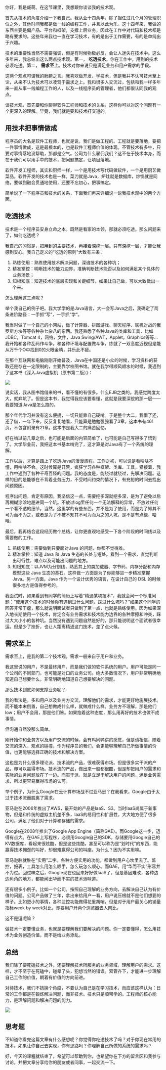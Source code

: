 你好，我是臧萌。在这节课里，我想跟你谈谈我的技术观。

首先从技术的角度介绍一下我自己。我从业十四余年，除了担任过几个月的管理职位之外，其他时间我都是做一线的编程工作，并且以此为乐。这十四年来，我做的东西主要是偏产品、平台和框架，支撑上层业务，因此在工作中对代码和技术都是略有要求的。这些年来我也一直在学习技术，有的是出于工作需要，有的是单纯出于兴趣。

技术的重要性当然不需要强调，但是有时候物极必反，会让人迷失在技术中。这么多年来，我总结出这么两点技术观。第一， **吃透技术**。你在工作中，用到的技术必须吃透。第二， **需求至上**。技术对你来说只是满足业务和用户需求的手段。

这两个观点可谓我的肺腑之言。我喜欢做开发，学技术，但是我并不认可技术至上论，从来不认为技术可以凌驾于需求之上。我和很多人交流过，包括和我一样多年来一直从事一线编程工作的人，以及一线程序员的管理者，他们都很认同我的观点。

谈技术观，首先要和你聊聊软件工程师和技术的关系，这样你可以对这个问题有一个更深入的理解。毕竟，我们就是要和技术打交道的。

## 用技术把事情做成

程序员的大名是软件工程师，也就是说，我们是做工程的。工程就是要落地，要把一件事情做成，这是最根本的，也是软件工程师价值的体现。不管技术有多牛，只要对事情落地没帮助，那都是空气。公司为什么雇佣我们？这不在于技术本身，而在于我们可以用手中的技术，把问题搞定，让项目落地。

软件开发工程师，其实和厨师一样，一个是用技术写代码做软件，一个是用厨艺做菜品。软件开发的技术也是一样，菜刀就是Java，炉灶就是数据库，炒锅就是网络，要做到融会贯通地使用，还要不忘初心，把事搞定。

简单说了一下程序员和技术的关系，下面我们再来详细说一说我技术观中的两个方面。

## 吃透技术

技术是一个程序员安身立命之本。既然是看家的本领，那就必须吃透。那么问题来了，如何吃透呢？

我自己的习惯是，把用到的主要技术，再接着深挖一层。只有深挖一层，才能让我感到安心。我自己定义的“吃透的原则”大致有三条：

1. 熟练使用：熟练使用技术解决问题，深谙技术的各种坑；
2. 精准掌控：明晰技术的能力边界，准确判断技术能否以及如何满足某个具体的业务场景；
3. 知根知底：知道技术的底层实现和关键细节，如果让自己做，可以大致做出一个来。

怎么理解这三点呢？

举个我自己的例子吧。我大学学的是Java语言，大一会写Java之后，我确定了两条进阶路径：一手抓“写”，一手抓“学”。

我当时做了一个自己的小网站，做了计算器、拼图游戏、聊天程序、联机对战的俄罗斯方块等等各种杂七杂八的东西。我还熟悉了各种Java的类库和工具，比如JDBC，Tomcat 4，网络，文件，Java Swing/AWT，Applet，Graphics等等…我开始和各种乱码作斗争，和各种环境与配置做斗争，练就了一双高度近视但是能从万千个O中找到0的火眼金睛，并乐此不疲。

在那个互联网和电脑刚刚开始普及，Java在中国还是小众的时候，学习资料的获取还是存在一定限制的，主要靠学校图书馆。就在我学得顺风顺水的时候，我遇到了这本书《深入Java虚拟机（原书第二版）》：

![](https://static001.geekbang.org/resource/image/2e/24/2e88fb07ee047e4c774b8c4d08894924.png?wh=420*560)

说实话，我从图书馆借来的书，看不懂的有很多。什么EJB之类的，我感觉跨度太大，就弃坑了。但是这本书，我觉得我应该要看懂，这就是我要深挖的那一层——我要知道Java是怎么跑的。

那个年代学习并没有这么便捷，一切只能靠自己硬啃。于是整个大二，我借了还，还了借，一年下来，反反复复地看，只能算是勉勉强强看了3章。这本书有461页，不包含附录有21章。这本书是我大二的痛苦回忆。

好在啃过前几章之后，也可能是后面的内容简单了，也可能是自己写得多了悟到了。大学毕业前，我把这本书基本啃完了，这才算是对Java有了一个系统的理解。

工作以后，才算是踏上了吃透Java的漫漫旅程。工作之初，可以说是看啥啥不懂，用啥啥不会。这时候算是开荒，疯狂学习各种框架、类库、工具。紧接着，我工作中遇到了各种千奇百怪的问题。我的态度是，能绕过就绕过，先解决问题。这样的目的是能够在不背着业务压力，不受时间约束的情况下，有充裕的时间去找出问题原因。

程序出问题，肯定有原因。我坚信这一点，需要挖多深就挖多深，是为了避免以后再糊糊涂涂地趟进同一个坑。不放过log里任何一个无法解释的异常，不放过任何一个看不透的细节。当然，这里学的有些东西，并不是为了使用，而是为了知其不可为而不为之，或者是为了不被不知其不可为而为之的人坑，是不是有点绕，哈哈。

最后，我再结合这段经历做个总结，让你更直观地感受一下各个阶段的时间线以及需要做的工作。

1. 熟练使用：需要做到只要面对Java 的问题，你都不觉得难。
2. 精准掌控：知道 Java 和 Java 生态的长处与短处。看到一个需求，直觉判断出可行性，难点以及可能出问题的地方。
3. 知根知底：以JVM为分割线，熟悉其上的类加载器、字节码、内存分配和内存模型这些 Java 生态的基石。这样做一方面是为了你能够进一步精准掌握Java。另一方面，Java 作为一个设计优秀的语言，在设计自己的 DSL 的时候很多地方是值得参考的。

我面试时，如果看到有同学的简历上写着“精通某项技术”，我就会问一个标准问题：“使用这个技术的时候你有遇到过什么问题，踩过什么坑吗？”如果这个同学的回答非常干瘪，那么就说明面试者只做到了第一点，也就是熟练使用。因为如果深入地长期使用一个技术，肯定会有业务需求和技术能力边界的各种摩擦和冲突，踩过大大小小的各种坑。当然没有遇到问题自然是好的，那只能说明这个面试者很幸运。但是少了挫折，也让人距离精通这门技术，差了点火候。

## 需求至上

需求至上，是我的第二个技术观。需求一般来自于用户和业务。

我这里说的用户，不是最终用户，而是我们做的软件系统的用户。用户可能是同一个公司的不同部门，也可能是对口的业务公司。绝大多数情况下，用户非常明确地知道自己想要什么，非常明确地知道自己想要解决的问题。

那么技术到底如何支撑业务呢？

我的看法是，多和用户以及业务方交流，理解他们的需求，才能更好地施展技术。而不能本末倒置，自己想做成什么样，就做成什么样。业务方不理解，那是他们low；用户不会用，那是他们笨。如果抱着这种态度，那么用再好的技术也做不成事情。

但沟通自然没那么简单。

刚开始你和业务方以及用户交流的时候，会有鸡同鸭讲的感觉，但是请相信，随着交流的深入，观点的碰撞，作为程序员的我们，会更能够理解自己所做事情的价值，也更能够选择正确的技术和解决方案。

这也是为什么很多理论派、技术流的产品，很难获得市场。但是很多实干派的产品，却可以赢得市场。技术流的产品，做出来一般都很酷，但是却把用户的需求和实际的业务问题放在了一边。而实干派，就是立足于解决用户的问题，满足业务需求，所以更容易赢得市场的认可。

举个例子，为什么Google在云计算市场战不过亚马逊？在我看来，Google由于太过于技术流而脱离了需求。

亚马逊在2006年推出了AWS，最开始的产品是IaaS、S3。当时IaaS尚属于新事物，但是和传统的虚拟主机差不多，IaaS的易用性和扩展性，大大地方便了很多公司，满足了他们对于计算和存储的需求。

Google在2008年推出了Google App Engine（简称GAE）。而Google这一步，迈得有点大。在GAE上写程序，必须用Google自己的SDK，存储要用Google自己的KV数据库，看起来很炫酷，但是这些炫酷，甚至可以称为是“划时代”的东西，能赢得技术拥趸的叫好，却很难赢得公司的叫座。为什么？因为不实用嘛。

亚马逊胜就胜在“实用”二字。各种方便实用的功能，都做到用户心坎里去了。监控，报表，工具怎么用怎么顺手，怎么玩怎么顺心。而GAE，用“华而不实”形容并不为过。回过味之后，Google现在也回来好好做IaaS了，但是基因难改，各种边边角角的地方，都能闻出华而不实的技术派味道。

还有很多小例子。比如一个公司，按照自己理解的业务方向，去解决自己认为有价值的问题。公司产品做了三年，拿出来给用户一看，用户说压根就不是他们想要的样子。比如更小的事情，各种监控功能做得花里胡哨，但是对于用户最关心的销量指标week by week对比，却要用户开两个浏览器去人肉比。

这不是逗呢嘛？

做技术一定要懂业务，也就是要理解我们要解决的问题。你一定要懂得，怎么用技术为业务创造价值，而不是给业务添乱。

## 总结

我们除了要死磕技术之外，还要理解技术所服务的业务领域，理解用户的需求。这样，才不至于在死磕中，碰晕了头，犯想当然的错误。双管齐下，才能进一步理解自己工作的价值，朝着有价值的方向前进。

对待技术，我们不妨换个角度，不要认为自己是在学习技术，而应该这样认为：日常的工作都是在锻炼解决问题，而非技术。技术只是顺带学的。工程师的核心能力，是理解问题和解决问题的能力。

![](https://static001.geekbang.org/resource/image/53/17/53d11e552f5bf5eb643018124ae62717.png?wh=2198*1250)

## 思考题

不知道你看完这篇文章有什么感想呢？你觉得你吃透技术了吗？对于你现在常用的技术，如果让你自己去实现，你有思路吗？你理解自己所做的系统的需求吗？

好，今天的课程就结束了，希望可以帮助到你，也希望你在下方的留言区和我参与讨论，并把文章分享给你的朋友或者同事，一起交流一下。